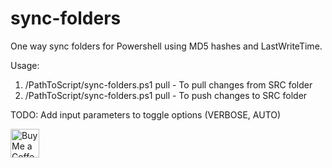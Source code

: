 # sync-folders
One way sync folders for Powershell using MD5 hashes and LastWriteTime.

Usage:
1. /PathToScript/sync-folders.ps1 pull - To pull changes from SRC folder
2. /PathToScript/sync-folders.ps1 pull - To push changes to SRC folder

TODO:
Add input parameters to toggle options (VERBOSE, AUTO)

<a href='https://ko-fi.com/alexienne' target='_blank'><img height='35' style='border:0px;height:46px;' src='https://az743702.vo.msecnd.net/cdn/kofi5.png?v=0' border='0' alt='Buy Me a Coffee at ko-fi.com'/>
